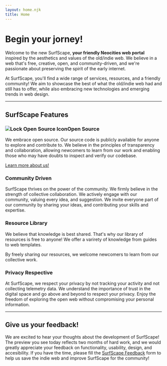 ```yaml
---
layout: home.njk
title: Home
---
```


# Begin your jorney!

Welcome to the new SurfScape, **your friendly Neocities web portal** inspired by the aesthetics and values of the old/indie web. We believe in a web that's free, creative, open, and community-driven, and we're passionate about preserving the spirit of the early internet.

At SurfScape, you'll find a wide range of services, resources, and a friendly community! We aim to showcase the best of what the old/indie web had and still has to offer, while also embracing new technologies and emerging trends in web design.

---

## SurfScape Features

<div class="subsection--grid">

<article>

<h3 class="subheading"><img src="/assets/icon/16x16/lock_open.png" alt="Lock Open Source Icon">Open Source</h3>

We embrace open source. Our source code is publicly available for anyone to explore and contribute to.
We believe in the principles of transparency and collaboration, allowing newcomers to learn from our work and enabling those who may have doubts to inspect and verify our codebase.

[Learn more about us!](/info/about)

</article>

<article>

<h3 class="subheading"><img src="/assets/icon/16x16/computer.png" alt="">Community Driven</h3>

SurfScape thrives on the power of the community. We firmly believe in the strength of collective collaboration. We actively engage with our community, valuing every idea, and suggestion. We invite everyone part of our community by sharing your ideas, and contributing your skills and expertise.

</article>

<article>

<h3 class="subheading"><img src="/assets/icon/16x16/resources.png" alt="">Resource Library</h3>

We believe that knowledge is best shared. That's why our library of resources is free to anyone! We offer a varirety of knowledge from guides to web templates.

By freely sharing our resources, we welcome newcomers to learn from our collective work.

</article>

<article>

<h3 class="subheading"><img src="/assets/icon/16x16/eye.png" alt="">Privacy Respective</h3>

At SurfScape, we respect your privacy by not tracking your activity and not collecting telemetry data. We understand the importance of trust in the digital space and go above and beyond to respect your privacy.
Enjoy the freedom of exploring the open web without compromising your personal information.

</article>

</div>

---

## Give us your feedback!

We are excited to hear your thoughts about the development of SurfScape! The preview you see today reflects two months of hard work, and we would greatly appreciate your feedback on functionality, usability, design, and accesibility.
If you have the time, please fill the [SurfScape Feedback](https://forms.gle/ZnT6Ep1CND5r4sT16) form to help us save the indie web and improve SurfScape for the community!
